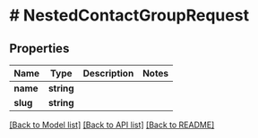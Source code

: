 # # NestedContactGroupRequest

## Properties

Name | Type | Description | Notes
------------ | ------------- | ------------- | -------------
**name** | **string** |  |
**slug** | **string** |  |

[[Back to Model list]](../../README.md#models) [[Back to API list]](../../README.md#endpoints) [[Back to README]](../../README.md)

